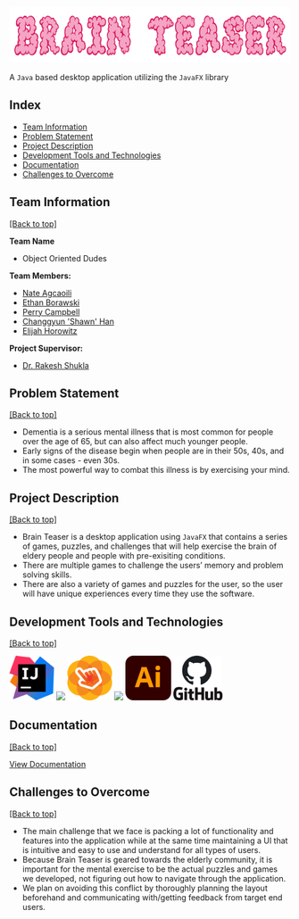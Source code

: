 <img height=100 src="https://raw.githubusercontent.com/NateAgcaoili/Brain-Teaser/main/src/assets/images/icons/mainscreen_logo.png"/></p>
A `Java` based desktop application utilizing the `JavaFX` library

## Index
- [Team Information](https://github.com/NateAgcaoili/Brain-Teaser#team-information)
- [Problem Statement](https://github.com/NateAgcaoili/Brain-Teaser#problem-statement)
- [Project Description](https://github.com/NateAgcaoili/Brain-Teaser#project-description)
- [Development Tools and Technologies](https://github.com/NateAgcaoili/Brain-Teaser#development-tools-and-technologies)
- [Documentation](https://github.com/NateAgcaoili/Brain-Teaser#documentation)
- [Challenges to Overcome](https://github.com/NateAgcaoili/Brain-Teaser#challenges-to-overcome)
## Team Information
[[Back to top]](https://github.com/NateAgcaoili/Brain-Teaser#index)

**Team Name**
- Object Oriented Dudes

**Team Members:**
- [Nate Agcaoili](https://github.com/NateAgcaoili)
- [Ethan Borawski](https://github.com/violanticB)
- [Perry Campbell](https://github.com/pc02130)
- [Changgyun 'Shawn' Han](https://github.com/Shawn14121)
- [Elijah Horowitz](https://github.com/ElijahHorowitz)

**Project Supervisor:**
- [Dr. Rakesh Shukla](https://github.com/Rakesh-Project)

## Problem Statement
[[Back to top]](https://github.com/NateAgcaoili/Brain-Teaser#index)

- Dementia is a serious mental illness that is most common for people over the age of 65, but can also affect much younger people.
- Early signs of the disease begin when people are in their 50s, 40s, and in some cases - even 30s.
- The most powerful way to combat this illness is by exercising your mind.

## Project Description
[[Back to top]](https://github.com/NateAgcaoili/Brain-Teaser#index)

- Brain Teaser is a desktop application using `JavaFX` that contains a series of games, puzzles, and challenges that will help exercise the brain of eldery people and people with pre-exisiting conditions.
- There are multiple games to challenge the users’ memory and problem solving skills.
- There are also a variety of games and puzzles for the user, so the user will have unique experiences every time they use the software.

## Development Tools and Technologies
[[Back to top]](https://github.com/NateAgcaoili/Brain-Teaser#index)

<code><img height="80" src="https://raw.githubusercontent.com/NateAgcaoili/Brain-Teaser/main/src/assets/images/icons/intellij_icon.png"></code>
<code><img height="80" src="https://upload.wikimedia.org/wikipedia/en/c/cc/JavaFX_Logo.png"></code>
<code><img height="80" src="https://raw.githubusercontent.com/NateAgcaoili/Brain-Teaser/main/src/assets/images/icons/scenebuilder_icon.png"></code>
<code><img height="80" src="https://www.photoshop.com/images/apps/photoshop.png"></code>
<code><img height="80" src="https://raw.githubusercontent.com/NateAgcaoili/Brain-Teaser/main/src/assets/images/icons/illustrator_icon.png"></code>
<code><img height="80" src="https://raw.githubusercontent.com/NateAgcaoili/Brain-Teaser/main/src/assets/images/icons/github_icon.png"></code>

## Documentation
[[Back to top]](https://github.com/NateAgcaoili/Brain-Teaser#index)

[View Documentation](https://github.com/NateAgcaoili/Brain-Teaser/tree/main/doc)
	

## Challenges to Overcome
[[Back to top]](https://github.com/NateAgcaoili/Brain-Teaser#index)

- The main challenge that we face is packing a lot of functionality and features into the application while at the same time maintaining a UI that is intuitive and easy to use and understand for all types of users.
- Because Brain Teaser is geared towards the elderly community, it is important for the mental exercise to be the actual puzzles and games we developed, not figuring out how to navigate through the application.
- We plan on avoiding this conflict by thoroughly planning the layout beforehand and communicating with/getting feedback from target end users.
